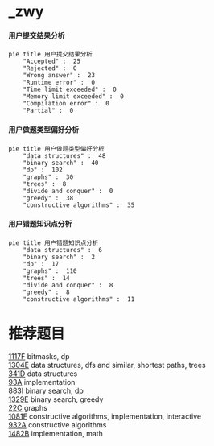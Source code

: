 # _zwy

<!-- tabs:start -->



#### **用户提交结果分析**

```mermaid
pie title 用户提交结果分析
    "Accepted" :  25
    "Rejected" :  0
    "Wrong answer" :  23
    "Runtime error" :  0
    "Time limit exceeded" :  0
    "Memory limit exceeded" :  0
    "Compilation error" :  0
    "Partial" :  0
```

#### **用户做题类型偏好分析**

```mermaid
pie title 用户做题类型偏好分析
    "data structures" :  48
    "binary search" :  40
    "dp" :  102
    "graphs" :  30
    "trees" :  8
    "divide and conquer" :  0
    "greedy" :  38
    "constructive algorithms" :  35
```
#### **用户错题知识点分析**

```mermaid
pie title 用户错题知识点分析
    "data structures" :  6
    "binary search" :  2
    "dp" :  17
    "graphs" :  110
    "trees" :  14
    "divide and conquer" :  8
    "greedy" :  8
    "constructive algorithms" :  11
```



<!-- tabs:end -->
# 推荐题目
[1117F](https://codeforces.com/contest/1117/problem/F)		bitmasks,
                        dp		  
[1304E](https://codeforces.com/contest/1304/problem/E)		data structures,
                        dfs and similar,
                        shortest paths,
                        trees		  
[341D](https://codeforces.com/contest/341/problem/D)		data structures		  
[93A](https://codeforces.com/contest/93/problem/A)		implementation		  
[883I](https://codeforces.com/contest/883/problem/I)		binary search,
                        dp		  
[1329E](https://codeforces.com/contest/1329/problem/E)		binary search,
                        greedy		  
[22C](https://codeforces.com/contest/22/problem/C)		graphs		  
[1081F](https://codeforces.com/contest/1081/problem/F)		constructive algorithms,
                        implementation,
                        interactive		  
[932A](https://codeforces.com/contest/932/problem/A)		constructive algorithms		  
[1482B](https://codeforces.com/contest/1482/problem/B)		implementation,
                        math		  
